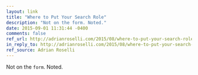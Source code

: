 ```yaml
---
layout: link
title: "Where to Put Your Search Role"
description: "Not on the form. Noted."
date: 2015-09-01 11:31:44 -0400
comments: false
ref_url: http://adrianroselli.com/2015/08/where-to-put-your-search-role.html
in_reply_to: http://adrianroselli.com/2015/08/where-to-put-your-search-role.html
ref_source: Adrian Roselli
---
```


Not on the `form`. Noted.
